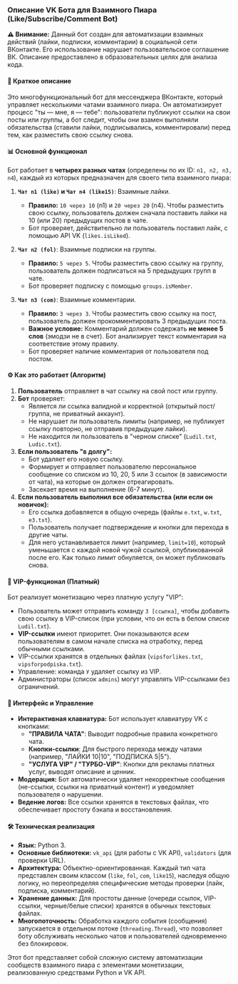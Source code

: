 ### Описание VK Бота для Взаимного Пиара (Like/Subscribe/Comment Bot)

**⚠️ Внимание:** Данный бот создан для автоматизации взаимных действий (лайки, подписки, комментарии) в социальной сети ВКонтакте. Его использование нарушает пользовательское соглашение ВК. Описание предоставлено в образовательных целях для анализа кода.

#### 🎯 Краткое описание

Это многофункциональный бот для мессенджера ВКонтакте, который управляет несколькими чатами взаимного пиара. Он автоматизирует процесс "ты — мне, я — тебе": пользователи публикуют ссылки на свои посты или группы, а бот следит, чтобы они взамен выполняли обязательства (ставили лайки, подписывались, комментировали) перед тем, как разместить свою ссылку снова.

#### 📊 Основной функционал

Бот работает в **четырех разных чатах** (определены по их ID: `n1, n2, n3, n4`), каждый из которых предназначен для своего типа взаимного пиара:

1.  **`Чат n1 (like)` и `Чат n4 (like15)`**: Взаимные лайки.
    *   **Правило:** `10 через 10` (n1) и `20 через 20` (n4). Чтобы разместить свою ссылку, пользователь должен сначала поставить лайки на 10 (или 20) предыдущих постов в чате.
    *   Бот проверяет, действительно ли пользователь поставил лайк, с помощью API VK (`likes.isLiked`).

2.  **`Чат n2 (fol)`**: Взаимные подписки на группы.
    *   **Правило:** `5 через 5`. Чтобы разместить свою ссылку на группу, пользователь должен подписаться на 5 предыдущих групп в чате.
    *   Бот проверяет подписку с помощью `groups.isMember`.

3.  **`Чат n3 (com)`**: Взаимные комментарии.
    *   **Правило:** `3 через 3`. Чтобы разместить свою ссылку на пост, пользователь должен прокомментировать 3 предыдущих поста.
    *   **Важное условие:** Комментарий должен содержать **не менее 5 слов** (эмодзи не в счет). Бот анализирует текст комментария на соответствие этому правилу.
    *   Бот проверяет наличие комментария от пользователя под постом.

#### ⚙️ Как это работает (Алгоритм)

1.  **Пользователь** отправляет в чат ссылку на свой пост или группу.
2.  **Бот** проверяет:
    *   Является ли ссылка валидной и корректной (открытый пост/группа, не приватный аккаунт).
    *   Не нарушает ли пользователь лимиты (например, не публикует ссылку повторно, не отправив предыдущие лайки).
    *   Не находится ли пользователь в "черном списке" (`Ludil.txt`, `Ludic.txt`).
3.  **Если пользователь "в долгу":**
    *   Бот удаляет его новую ссылку.
    *   Формирует и отправляет пользователю персональное сообщение со списком из 10, 20, 5 или 3 ссылок (в зависимости от чата), на которые он должен отреагировать.
    *   Засекает время на выполнение (6-7 минут).
4.  **Если пользователь выполнил все обязательства (или если он новичок):**
    *   Его ссылка добавляется в общую очередь (файлы `e.txt`, `w.txt`, `e3.txt`).
    *   Пользователь получает подтверждение и кнопки для перехода в другие чаты.
    *   Для него устанавливается лимит (например, `limit=10`), который уменьшается с каждой новой чужой ссылкой, опубликованной после его. Как только лимит обнуляется, он может публиковать снова.

#### 👑 VIP-функционал (Платный)

Бот реализует монетизацию через платную услугу "VIP":

*   Пользователь может отправить команду `З [ссылка]`, чтобы добавить свою ссылку в VIP-список (при условии, что он есть в белом списке `Ludil.txt`).
*   **VIP-ссылки** имеют приоритет. Они показываются *всем* пользователям в самом начале списка на отработку, перед обычными ссылками.
*   VIP-ссылки хранятся в отдельных файлах (`vipsforlikes.txt`, `vipsforpodpiska.txt`).
*   Управление: команда `У` удаляет ссылку из VIP.
*   Администраторы (список `admins`) могут управлять VIP-ссылками без ограничений.

#### 🎨 Интерфейс и Управление

*   **Интерактивная клавиатура:** Бот использует клавиатуру VK с кнопками:
    *   **"ПРАВИЛА ЧАТА"**: Выводит подробные правила конкретного чата.
    *   **Кнопки-ссылки**: Для быстрого перехода между чатами (например, "ЛАЙКИ 10|10", "ПОДПИСКА 5|5").
    *   **"УСЛУГА VIP" / "ТУРБО-VIP"**: Кнопки для рекламы платных услуг, выводят описание и ценник.
*   **Модерация:** Бот автоматически удаляет некорректные сообщения (не-ссылки, ссылки на приватный контент) и уведомляет пользователя о нарушении.
*   **Ведение логов:** Все ссылки хранятся в текстовых файлах, что обеспечивает простоту бэкапа и восстановления.

#### 🛠 Техническая реализация

*   **Язык:** Python 3.
*   **Основные библиотеки:** `vk_api` (для работы с VK API), `validators` (для проверки URL).
*   **Архитектура:** Объектно-ориентированная. Каждый тип чата представлен своим классом (`like`, `fol`, `com`, `like15`), наследуя общую логику, но переопределяя специфические методы проверки (лайк, подписка, комментарий).
*   **Хранение данных:** Для простоты данные (очереди ссылок, VIP-ссылки, черные/белые списки) хранятся в обычных текстовых файлах.
*   **Многопоточность:** Обработка каждого события (сообщения) запускается в отдельном потоке (`threading.Thread`), что позволяет боту обслуживать несколько чатов и пользователей одновременно без блокировок.



Этот бот представляет собой сложную систему автоматизации сообществ взаимного пиара с элементами монетизации, реализованную средствами Python и VK API.
